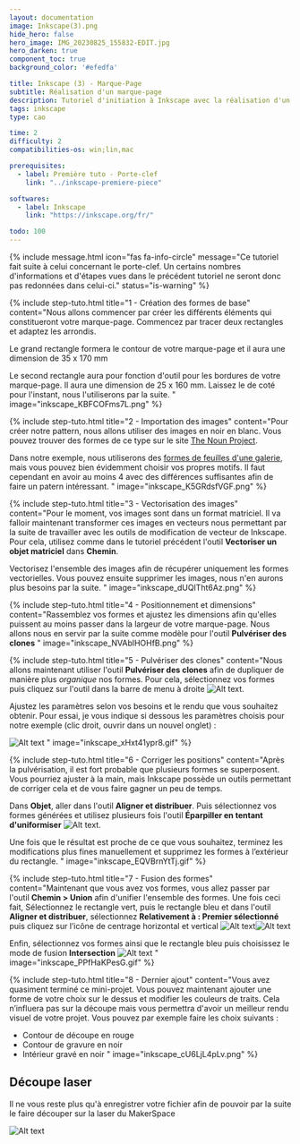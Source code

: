 ```yaml
---
layout: documentation
image: Inkscape(3).png
hide_hero: false
hero_image: IMG_20230825_155832-EDIT.jpg
hero_darken: true
component_toc: true
background_color: '#efedfa'

title: Inkscape (3) - Marque-Page
subtitle: Réalisation d'un marque-page
description: Tutoriel d'initiation à Inkscape avec la réalisation d'un marque-page pouvant être découpé au laser.
tags: inkscape
type: cao

time: 2
difficulty: 2
compatibilities-os: win;lin,mac

prerequisites:
  - label: Première tuto - Porte-clef
    link: "../inkscape-premiere-piece"

softwares: 
  - label: Inkscape
    link: "https://inkscape.org/fr/"

todo: 100
---
```


{% include message.html 
icon="fas fa-info-circle"
message="Ce tutoriel fait suite à celui concernant le porte-clef. Un certains nombres d'informations et d'étapes vues dans le précédent tutoriel ne seront donc pas redonnées dans celui-ci." 
status="is-warning" %}

{% include step-tuto.html 
title="1 - Création des formes de base"
content="Nous allons commencer par créer les différents éléments qui constitueront votre marque-page. Commencez par tracer deux rectangles et adaptez les arrondis. 

Le grand rectangle formera le contour de votre marque-page et il aura une dimension de 35 x 170 mm

Le second rectangle aura pour fonction d'outil pour les bordures de votre marque-page. Il aura une dimension de 25 x 160 mm. Laissez le de coté pour l'instant, nous l'utiliserons par la suite.
" 
image="inkscape_KBFCOFms7L.png" %}

{% include step-tuto.html 
title="2 - Importation des images"
content="Pour créer notre pattern, nous allons utiliser des images en noir en blanc. Vous pouvez trouver des formes de ce type sur le site [The Noun Project](https://thenounproject.com). 

Dans notre exemple, nous utiliserons des [formes de feuilles d'une galerie](https://thenounproject.com/browse/collection-icon/leafs-glyph-icons-56482/?p=1), mais vous pouvez bien évidemment choisir vos propres motifs. Il faut cependant en avoir au moins 4 avec des différences suffisantes afin de faire un patern intéressant.
" 
image="inkscape_K5GRdsfVGF.png" %}

{% include step-tuto.html 
title="3 - Vectorisation des images"
content="Pour le moment, vos images sont dans un format matriciel. Il va falloir maintenant transformer ces images en vecteurs nous permettant par la suite de travailler avec les outils de modification de vecteur de Inkscape. Pour cela, utilisez comme dans le tutoriel précédent l'outil **Vectoriser un objet matriciel** dans **Chemin**.

Vectorisez l'ensemble des images afin de récupérer uniquement les formes vectorielles. Vous pouvez ensuite supprimer les images, nous n'en aurons plus besoins par la suite.
" 
image="inkscape_dUQlTht6Az.png" %}

{% include step-tuto.html 
title="4 - Positionnement et dimensions"
content="Rassemblez vos formes et ajustez les dimensions afin qu'elles puissent au moins passer dans la largeur de votre marque-page. Nous allons nous en servir par la suite comme modèle pour l'outil **Pulvériser des clones**
" 
image="inkscape_NVAblHOHfB.png" %}

{% include step-tuto.html 
title="5 - Pulvériser des clones"
content="Nous allons maintenant utiliser l'outil **Pulvériser des clones** afin de dupliquer de manière plus *organique* nos formes. Pour cela, sélectionnez vos formes puis cliquez sur l'outil dans la barre de menu à droite ![Alt text](inkscape_U0zgw63A6v.png).

Ajustez les paramètres selon vos besoins et le rendu que vous souhaitez obtenir. Pour essai, je vous indique si dessous les paramètres choisis pour notre exemple (clic droit, ouvrir dans un nouvel onglet) :

![Alt text](inkscape_5RiRWtjRWe.png)
" 
image="inkscape_xHxt41ypr8.gif" %}

{% include step-tuto.html 
title="6 - Corriger les positions"
content="Après la pulvérisation, il est fort probable que plusieurs formes se superposent. Vous pourriez ajuster à la main, mais Inkscape possède un outils permettant de corriger cela et de vous faire gagner un peu de temps.

Dans **Objet**, aller dans l'outil **Aligner et distribuer**. Puis sélectionnez vos formes générées et utilisez plusieurs fois l'outil **Éparpiller en tentant d'uniformiser** ![Alt text](inkscape_XOaJy3wcyX.png).

Une fois que le résultat est proche de ce que vous souhaitez, terminez les modifications plus fines manuellement et supprimez les formes à l’extérieur du  rectangle.
" 
image="inkscape_EQVBrnYtTj.gif" %}

{% include step-tuto.html 
title="7 - Fusion des formes"
content="Maintenant que vous avez vos formes, vous allez passer par l'outil **Chemin > Union** afin d'unifier l'ensemble des formes. Une fois ceci fait, Sélectionnez le rectangle vert, puis le rectangle bleu et dans l'outil **Aligner et distribuer**, sélectionnez **Relativement à : Premier sélectionné**  puis cliquez sur l’icône de centrage horizontal et vertical ![Alt text](inkscape_GWltfUtA5W.png)![Alt text](inkscape_z1hfqERlQT.png)

Enfin, sélectionnez vos formes ainsi que le rectangle bleu puis choisissez le mode de fusion **Intersection** ![Alt text](inkscape_yJPAUnjdcK.png)
" 
image="inkscape_PPfHaKPesG.gif" %}

{% include step-tuto.html 
title="8 - Dernier ajout"
content="Vous avez quasiment terminé ce mini-projet. Vous pouvez maintenant ajouter une forme de votre choix sur le dessus et modifier les couleurs de traits. Cela n’influera pas sur la découpe mais vous permettra d'avoir un meilleur rendu visuel de votre projet. Vous pouvez par exemple faire les choix suivants :

- Contour de découpe en rouge
- Contour de gravure en noir
- Intérieur gravé en noir
" 
image="inkscape_cU6LjL4pLv.png" %}

## Découpe laser

Il ne vous reste plus qu'à enregistrer votre fichier afin de pouvoir par la suite le faire découper sur la laser du MakerSpace

![Alt text](inkscape_uaYsnljAHb.png)